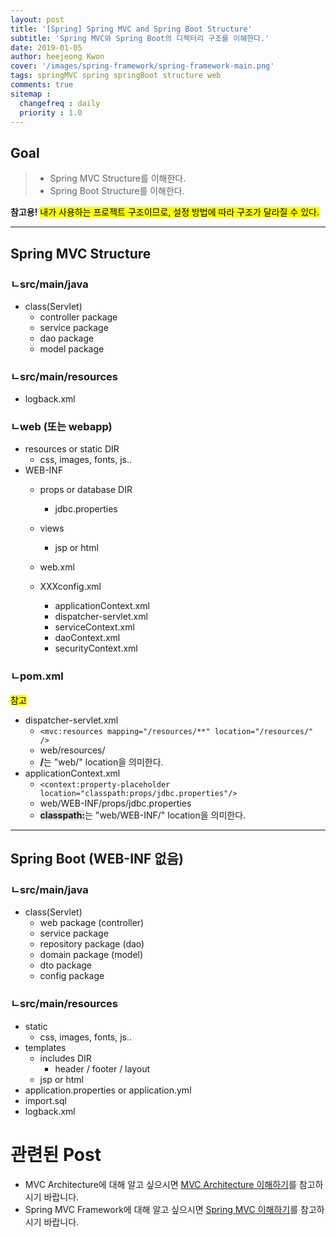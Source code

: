 ```yaml
---
layout: post
title: '[Spring] Spring MVC and Spring Boot Structure'
subtitle: 'Spring MVC와 Spring Boot의 디렉터리 구조를 이해한다.'
date: 2019-01-05
author: heejeong Kwon
cover: '/images/spring-framework/spring-framework-main.png'
tags: springMVC spring springBoot structure web
comments: true
sitemap :
  changefreq : daily
  priority : 1.0
---
```


## Goal
> - Spring MVC Structure를 이해한다.
> - Spring Boot Structure를 이해한다.

**참고용!** <mark>내가 사용하는 프로젝트 구조이므로, 설정 방법에 따라 구조가 달라질 수 있다.</mark>

---

## Spring MVC Structure
### ㄴsrc/main/java
- class(Servlet)
    - controller package
    - service package
    - dao package
    - model package

### ㄴsrc/main/resources
- logback.xml

### ㄴweb (또는 webapp)
- resources or static DIR
    - css, images, fonts, js..
- WEB-INF 
    - props or database DIR
        - jdbc.properties
    - views 
        - jsp or html 

        <!-- - templates DIR
            - header / footer / layout -->

    - web.xml
    - XXXconfig.xml
        - applicationContext.xml
        - dispatcher-servlet.xml
        - serviceContext.xml
        - daoContext.xml
        - securityContext.xml

### ㄴpom.xml

<mark>참고</mark>
* dispatcher-servlet.xml
    * `<mvc:resources mapping="/resources/**" location="/resources/" />`
    * web/resources/
    * <span style="background-color: #e1e1e1">**/**</span>는 "web/" location을 의미한다.
* applicationContext.xml
    * `<context:property-placeholder location="classpath:props/jdbc.properties"/>`
    * web/WEB-INF/props/jdbc.properties
    * <span style="background-color: #e1e1e1">**classpath:**</span>는 "web/WEB-INF/" location을 의미한다.

---

## Spring Boot (WEB-INF 없음)
### ㄴsrc/main/java
- class(Servlet)
    - web package (controller)
    - service package
    - repository package (dao)
    - domain package (model) 
    - dto package
    - config package

<!-- - security package
- validation package
- common package -->

### ㄴsrc/main/resources
- static 
    - css, images, fonts, js..
- templates 
    - includes DIR
        - header / footer / layout
    - jsp or html
- application.properties or application.yml
- import.sql
- logback.xml	


# 관련된 Post
* MVC Architecture에 대해 알고 싶으시면 [MVC Architecture 이해하기](https://gmlwjd9405.github.io/2018/11/05/mvc-architecture.html)를 참고하시기 바랍니다.
* Spring MVC Framework에 대해 알고 싶으시면 [Spring MVC 이해하기](http://gmlwjd9405.github.io/2018/12/20/spring-mvc-framework.html)를 참고하시기 바랍니다.


<!-- # References
> - []() -->